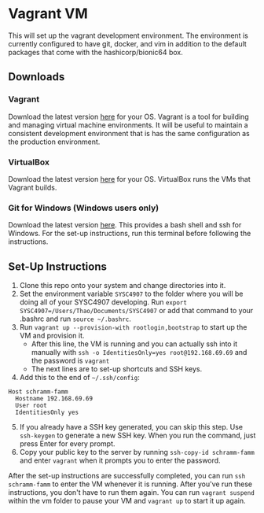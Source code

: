 # Vagrant VM
This will set up the vagrant development environment. The environment is
currently configured to have git, docker, and vim in addition to the default
packages that come with the hashicorp/bionic64 box.

## Downloads
### Vagrant
Download the latest version [here](https://www.vagrantup.com/downloads.html) for
your OS. Vagrant is a tool for building and managing virtual machine
environments. It will be useful to maintain a consistent development environment
that is has the same configuration as the production environment.
### VirtualBox
Download the latest version [here](https://www.virtualbox.org/wiki/Downloads) 
for your OS. VirtualBox runs the VMs that Vagrant builds.
### Git for Windows (Windows users only)
Download the latest version [here](https://gitforwindows.org/). This provides
a bash shell and ssh for Windows. For the set-up instructions, run this terminal
before following the instructions.

## Set-Up Instructions
1. Clone this repo onto your system and change directories into it.
2. Set the environment variable `SYSC4907` to the folder where you will be doing
all of your SYSC4907 developing. Run `export SYSC4907=/Users/Thao/Documents/SYSC4907`
or add that command to your .bashrc and run `source ~/.bashrc`.
3. Run `vagrant up --provision-with rootlogin,bootstrap` to start up the VM and
provision it.
	* After this line, the VM is running and you can actually ssh into it
manually with `ssh -o IdentitiesOnly=yes root@192.168.69.69` and the password
is `vagrant`
	* The next lines are to set-up shortcuts and SSH keys.
4. Add this to the end of `~/.ssh/config`:
```
Host schramm-famm
  Hostname 192.168.69.69
  User root
  IdentitiesOnly yes
```
5. If you already have a SSH key generated, you can skip this step. Use `ssh-keygen`
to generate a new SSH key. When you run the command, just press Enter for every prompt.
6. Copy your public key to the server by running `ssh-copy-id schramm-famm` and enter
`vagrant` when it prompts you to enter the password.

After the set-up instructions are successfully completed, you can run
`ssh schramm-famm` to enter the VM whenever it is running. After you've run
these instructions, you don't have to run them again. You can run `vagrant
suspend` within the vm folder to pause your VM and `vagrant up` to start it up
again.

